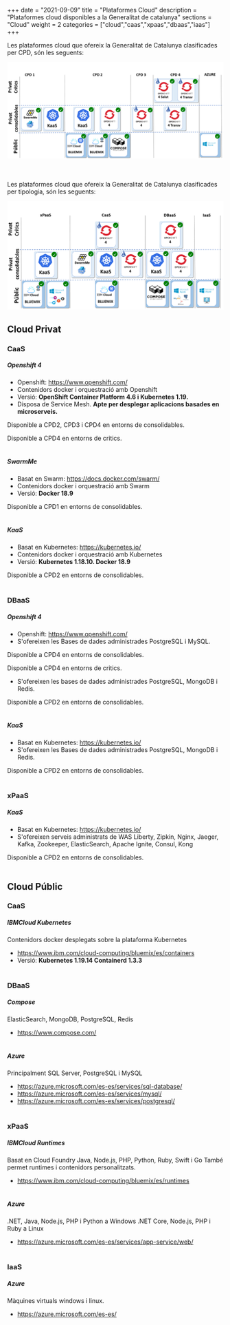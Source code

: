 +++
date        = "2021-09-09"
title       = "Plataformes Cloud"
description = "Plataformes cloud disponibles a la Generalitat de catalunya"
sections    = "Cloud"
weight      = 2
categories  = ["cloud","caas","xpaas","dbaas","iaas"]
+++

Les plataformes cloud que ofereix la Generalitat de Catalunya clasificades per CPD, són les seguents:

![Plataformes cloud per CPD ](/related/cloud/catalegCloud_cpd.png)

<br/><br/>
Les plataformes cloud que ofereix la Generalitat de Catalunya clasificades per tipologia, són les seguents:

![Plataformes cloud per Tipologia ](/related/cloud/catalegCloud_tipologia.png)


## Cloud Privat

### CaaS

##### Openshift 4

- Openshift: https://www.openshift.com/
- Contenidors docker i orquestració amb Openshift
- Versió:  **OpenShift Container Platform 4.6 i Kubernetes 1.19.** 
- Disposa de Service Mesh. **Apte per desplegar aplicacions basades en microserveis.** 

Disponible a CPD2, CPD3 i CPD4 en entorns de consolidables.

Disponible a CPD4 en entorns de critics.
<br/><br/>

##### SwarmMe

- Basat en Swarm: https://docs.docker.com/swarm/
- Contenidors docker i orquestració amb Swarm
- Versió: **Docker 18.9**

Disponible a CPD1 en entorns de consolidables.
<br/><br/>

##### KaaS

- Basat en Kubernetes: https://kubernetes.io/
- Contenidors docker i orquestració amb Kubernetes
- Versió: **Kubernetes 1.18.10. Docker 18.9**

Disponible a CPD2 en entorns de consolidables.
<br/><br/>

### DBaaS

##### Openshift 4

- Openshift: https://www.openshift.com/
- S'ofereixen les Bases de dades administrades PostgreSQL i MySQL.

Disponible a CPD4 en entorns de consolidables.

Disponible a CPD4 en entorns de critics.

- S'ofereixen les bases de dades administrades PostgreSQL, MongoDB i Redis.

Disponible a CPD2 en entorns de consolidables.
<br/><br/>

##### KaaS

- Basat en Kubernetes: https://kubernetes.io/
- S'ofereixen les Bases de dades administrades PostgreSQL, MongoDB i Redis.

Disponible a CPD2 en entorns de consolidables.
<br/><br/>

### xPaaS

##### KaaS

- Basat en Kubernetes: https://kubernetes.io/
- S'ofereixen serveis administrats de WAS Liberty, Zipkin, Nginx, Jaeger, Kafka, Zookeeper, ElasticSearch, Apache Ignite, Consul, Kong

Disponible a CPD2 en entorns de consolidables.
<br/><br/>

## Cloud Públic


### CaaS

##### IBMCloud Kubernetes

Contenidors docker desplegats sobre la plataforma Kubernetes

- https://www.ibm.com/cloud-computing/bluemix/es/containers
- Versió: **Kubernetes 1.19.14 Containerd 1.3.3**
<br/><br/>

### DBaaS

##### Compose

ElasticSearch, MongoDB, PostgreSQL, Redis

- https://www.compose.com/
<br/><br/>

##### Azure

Principalment SQL Server, PostgreSQL i MySQL

- https://azure.microsoft.com/es-es/services/sql-database/
- https://azure.microsoft.com/es-es/services/mysql/
- https://azure.microsoft.com/es-es/services/postgresql/
<br/><br/>

### xPaaS

##### IBMCloud Runtimes

Basat en Cloud Foundry
Java, Node.js, PHP, Python, Ruby, Swift i Go
També permet runtimes i contenidors personalitzats.

- https://www.ibm.com/cloud-computing/bluemix/es/runtimes
<br/><br/>

##### Azure

.NET, Java, Node.js, PHP i Python a Windows
.NET Core, Node.js, PHP i Ruby a Linux

- https://azure.microsoft.com/es-es/services/app-service/web/
<br/><br/>

### IaaS

##### Azure

Màquines virtuals windows i linux.

- https://azure.microsoft.com/es-es/
